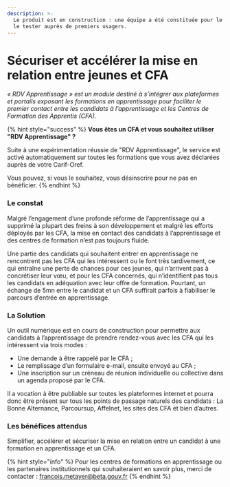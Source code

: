 ```yaml
---
description: >-
  Le produit est en construction : une équipe a été constituée pour le lancer et
  le tester auprès de premiers usagers.
---
```


# Sécuriser et accélérer la mise en relation entre jeunes et CFA

_« RDV Apprentissage » est un module destiné à s’intégrer aux plateformes et portails exposant les formations en apprentissage pour faciliter le premier contact entre les candidats à l’apprentissage et les Centres de Formation des Apprentis (CFA)._

{% hint style="success" %}
**Vous êtes un CFA et vous souhaitez utiliser "RDV Apprentissage" ?**&#x20;

Suite à une expérimentation réussie de "RDV Apprentissage",  le service est activé automatiquement sur toutes les formations que vous avez déclarées auprès de votre Carif-Oref.&#x20;

Vous pouvez, si vous le souhaitez, vous désinscrire pour ne pas en bénéficier.
{% endhint %}

### **Le constat**&#x20;

Malgré l’engagement d’une profonde réforme de l’apprentissage qui a supprimé la plupart des freins à son développement et malgré les efforts déployés par les CFA, la mise en contact des candidats à l’apprentissage et des centres de formation n’est pas toujours fluide.&#x20;

Une partie des candidats qui souhaitent entrer en apprentissage ne rencontrent pas les CFA qui les intéressent ou le font très tardivement, ce qui entraîne une perte de chances pour ces jeunes, qui n’arrivent pas à concrétiser leur vœu, et pour les CFA concernés, qui n’identifient pas tous les candidats en adéquation avec leur offre de formation. Pourtant, un échange de 5mn entre le candidat et un CFA suffirait parfois à fiabiliser le parcours d’entrée en apprentissage.

### La Solution

Un outil numérique est en cours de construction pour permettre aux candidats à l’apprentissage de prendre rendez-vous avec les CFA qui les intéressent via trois modes :&#x20;

* Une demande à être rappelé par le CFA ;
* Le remplissage d’un formulaire e-mail, ensuite envoyé au CFA ;
* Une inscription sur un créneau de réunion individuelle ou collective dans un agenda proposé par le CFA.

Il a vocation à être publiable sur toutes les plateformes internet et pourra donc être présent sur tous les points de passage naturels des candidats : La Bonne Alternance, Parcoursup, Affelnet, les sites des CFA et bien d’autres.

### Les bénéfices attendus

Simplifier, accélérer et sécuriser la mise en relation entre un candidat à une formation en apprentissage et un CFA.

{% hint style="info" %}
&#x20;Pour les centres de formations en apprentissage ou les partenaires institutionnels qui souhaiteraient en savoir plus, merci de contacter : francois.metayer@beta.gouv.fr
{% endhint %}

